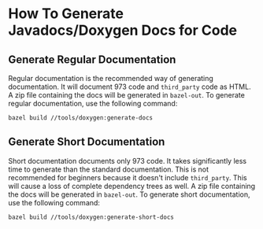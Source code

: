 # How To Generate Javadocs/Doxygen Docs for Code

## Generate Regular Documentation

Regular documentation is the recommended way of generating documentation. It will document 973 code and `third_party` code as HTML. A zip file containing the docs will be generated in `bazel-out`. To generate regular documentation, use the following command:

    bazel build //tools/doxygen:generate-docs

## Generate Short Documentation

Short documentation documents only 973 code. It takes significantly less time to generate than the standard documentation. This is not recommended for beginners because it doesn't include `third_party`. This will cause a loss of complete dependency trees as well. A zip file containing the docs will be generated in `bazel-out`. To generate short documentation, use the following command:

    bazel build //tools/doxygen:generate-short-docs
